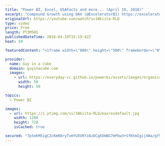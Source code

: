 ```yaml
---
title: "Power BI, Excel, USAFacts and more... (April 19, 2018)"
excerpt: "Compound Growth using DAX (@ExceleratorBI) https://exceleratorbi.com.au/compound-growth-using-dax/  Power BI and Excel; More than just an Integration (@Rad_Reza) http://radacad.com/power-bi-and-excel-more-than-just-an-integration  Drill Down & Up in Power BI Mobile apps https://powerbi.microsoft.com/en-us/blog/drill-down-up-in-power-bi-mobile-apps/"
originalUrl: https://youtube.com/watch?v=1Wkiita-RLQ
type: video
price: Free
length: PT3M50S
publishedDateTime: 2018-04-19T15:19:42Z
heat: 50

featuredContent: "<iframe width=\"800\" height=\"500\" frameborder=\"0\" src=\"https://www.youtube.com/embed/1Wkiita-RLQ\" allow=\"accelerometer; autoplay; encrypted-media; gyroscope; picture-in-picture\" allowfullscreen></iframe>"

provider:
  name: Guy in a Cube
  domain: guyinacube.com
  images:
    - url: https://everyday-cc.github.io/powerbi/assets/images/organizations/guyinacube.com-50x50.jpg
      width: 50
      height: 50

topics:
  - Power BI

images:
  - url: https://i.ytimg.com/vi/1Wkiita-RLQ/maxresdefault.jpg
    width: 1280
    height: 720
    isCached: true

secured: "7ptmhM5igCZcKmR8ryTvmYUXVRYzAzDCgXUmBG7mPkw3+5fKhmIgijXWa/gf9+7TNi08F6TWj6/VxPw+LCGA49E/SJwPlQmRBjhGti7g5hfvde9opD3M0wVU98ZTDBtMZ2uewRvkWX+2+4RvaPfPHQwkt6OijfBd36DYmCA854Ht40+Twwzx8fQ9UfxYyQxbLcpsQBnTerKJQ3+3Gi3eoTh9+dPvFy1YBhoM5TKVIB4ZwP9QjO6jD9VA8hedRPRFT1Wz4klvaYyauJMg+ZwCkJF/OAyu2RL3ZqYkZIzx8zrjBYJOdedmkkF49us6AktYozcUHgjZkFZ8ADKeLLRTQSmDcXJAqe7PGw4lx0etozqMbOeuKyPU6fD/1FjZDs7h3cgor52XuNXozhptM/HYobF6DzR9/GdL7RHy1Cc412M=;dPkg7hbSUlS/QCaGSIBpbw=="
---
```


